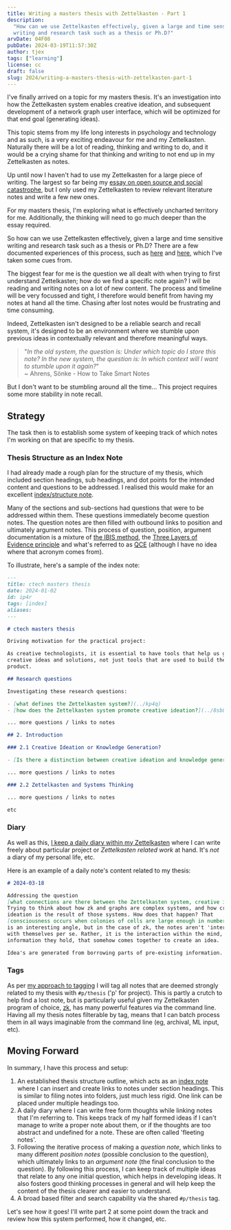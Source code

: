 ```yaml
---
title: Writing a masters thesis with Zettelkasten - Part 1
description:
  "How can we use Zettelkasten effectively, given a large and time sensitive
  writing and research task such as a thesis or Ph.D?"
arvDate: 04F08
pubDate: 2024-03-19T11:57:30Z
author: tjex
tags: ["learning"]
license: cc
draft: false
slug: 2024/writing-a-masters-thesis-with-zettelkasten-part-1
---
```


I've finally arrived on a topic for my masters thesis. It's an investigation
into how the Zettelkasten system enables creative ideation, and subsequent
development of a network graph user interface, which will be optimized for that
end goal (generating ideas).

This topic stems from my life long interests in psychology and technology and as
such, is a very exciting endeavour for me and my Zettelkasten. Naturally there
will be a lot of reading, thinking and writing to do, and it would be a crying
shame for that thinking and writing to not end up in my Zettelkasten as notes.

Up until now I haven't had to use my Zettelkasten for a large piece of writing.
The largest so far being my
[essay on open source and social catastrophe](../2023/floss-a-partial-antidote-to-social-catastrophe),
but I only used my Zettelkasten to review relevant literature notes and write a
few new ones.

For my masters thesis, I'm exploring what is effectively uncharted territory for
me. Additionally, the thinking will need to go much deeper than the essay
required.

So how can we use Zettelkasten effectively, given a large and time sensitive
writing and research task such as a thesis or Ph.D? There are a few documented
experiences of this process, such as
[here](https://zettelkasten.de/posts/field-report-4-what-i-learned-writing-thesis-with-zettelkasten/)
and [here](https://www.youtube.com/watch?v=L9SLlxaEEXY), which I've taken some
cues from.

The biggest fear for me is the question we all dealt with when trying to first
understand Zettelkasten; how do we find a specific note again? I will be reading
and writing notes on a lot of new content. The process and timeline will be very
focussed and tight, I therefore would benefit from having my notes at hand all
the time. Chasing after lost notes would be frustrating and time consuming.

Indeed, Zettelkasten isn't designed to be a reliable search and recall system,
it's designed to be an environment where we stumble upon previous ideas in
contextually relevant and therefore meaningful ways.

> "_In the old system, the question is: Under which topic do I store this note?
> In the new system, the question is: In which context will I want to stumble
> upon it again?_" \
> ~ Ahrens, Sönke - How to Take Smart Notes

But I don't want to be stumbling around all the time... This project requires
some more stability in note recall.

## Strategy

The task then is to establish some system of keeping track of which notes I'm
working on that are specific to my thesis.

### Thesis Structure as an Index Note

I had already made a rough plan for the structure of my thesis, which included
section headings, sub headings, and dot points for the intended content and
questions to be addressed. I realised this would make for an excellent
[index/structure note](https://zettelkasten.de/introduction/#structure-notes).

Many of the sections and sub-sections had questions that were to be addressed
within them. These questions immediately become question notes. The question
notes are then filled with outbound links to position and ultimately argument
notes. This process of question, position, argument documentation is a mixture
of
[the IBIS method](https://papers.cumincad.org/data/works/att/ca71.content.pdf),
the
[Three Layers of Evidence principle](https://zettelkasten.de/posts/layers-of-evidence/)
and what's referred to as
[QCE](https://oasislab.pubpub.org/pub/54t0y9mk/release/3) (although I have no
idea where that acronym comes from).

To illustrate, here's a sample of the index note:

```markdown
---
title: ctech masters thesis
date: 2024-01-02
id: ip4r
tags: [index]
aliases:
---

# ctech masters thesis

Driving motivation for the practical project:

As creative technologists, it is essential to have tools that help us generate
creative ideas and solutions, not just tools that are used to build the end
product.

## Research questions

Investigating these research questions:

- [what defines the Zettelkasten system?](../kp4q)
- [how does the Zettelkasten system promote creative ideation?](../8sb8)

... more questions / links to notes

## 2. Introduction

### 2.1 Creative Ideation or Knowledge Generation?

- [Is there a distinction between creative ideation and knowledge generation?](../../4w2l)

... more questions / links to notes

### 2.2 Zettelkasten and Systems Thinking

... more questions / links to notes

etc
```

### Diary

As well as this,
[I keep a daily diary within my Zettelkasten](https://tjex.net/blog/2024/zettelkasten-grid-system-organisation/#d-for-diaries)
where I can write freely about particular project or _Zettelkasten related work_
at hand. It's _not_ a diary of my personal life, etc.

Here is an example of a daily note's content related to my thesis:

```markdown
# 2024-03-18

Addressing the question
[what connections are there between the Zettelkasten system, creative ideation and network graphs?](../../it61).
Trying to think about how zk and graphs are complex systems, and how creative
ideation is the result of those systems. How does that happen? That
[consciousness occurs when colonies of cells are large enough in number and connections](../../k8pg)
is an interesting angle, but in the case of zk, the notes aren't 'interacting'
with themselves per se. Rather, it is the interaction within the mind, of the
information they hold, that somehow comes together to create an idea.

Idea's are generated from borrowing parts of pre-existing information.
```

### Tags

As per
[my approach to tagging](https://tjex.net/blog/2024/zettelkasten-grid-system-organisation/#structure-tags)
I will tag all notes that are deemed strongly related to my thesis with
`#p/thesis` ('p' for project). This is partly a crutch to help find a lost note,
but is particularly useful given my Zettelkasten program of choice,
[zk](https://github.com/zk-org/zk), has many powerful features via the command
line. Having all my thesis notes filterable by tag, means that I can batch
process them in all ways imaginable from the command line (eg, archival, ML
input, etc).

## Moving Forward

In summary, I have this process and setup:

1. An established thesis structure outline, which acts as an
   [index note](https://zettelkasten.de/introduction/#structure-notes) where I
   can insert and create links to notes under section headings. This is similar
   to filing notes into folders, just much less rigid. One link can be placed
   under multiple headings too.
2. A daily diary where I can write free form thoughts while linking notes that
   I'm referring to. This keeps track of my half formed ideas if I can't manage
   to write a proper note about them, or if the thoughts are too abstract and
   undefined for a note. These are often called 'fleeting notes'.
3. Following the iterative process of making a _question note_, which links to
   many different _position notes_ (possible conclusion to the question), which
   ultimately links to an _argument note_ (the final conclusion to the
   question). By following this process, I can keep track of multiple ideas that
   relate to any one initial question, which helps in developing ideas. It also
   fosters good thinking processes in general and will help keep the content of
   the thesis clearer and easier to understand.
4. A broad based filter and search capability via the shared `#p/thesis` tag.

Let's see how it goes! I'll write part 2 at some point down the track and review
how this system performed, how it changed, etc.
